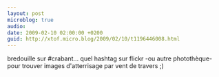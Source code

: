 ```yaml
---
layout: post
microblog: true
audio: 
date: 2009-02-10 02:00:00 +0200
guid: http://xtof.micro.blog/2009/02/10/t1196446008.html
---
```

bredouille sur #crabant... quel hashtag sur  flickr -ou autre photothèque- pour trouver  images d'atterrisage par vent de travers  ;)
